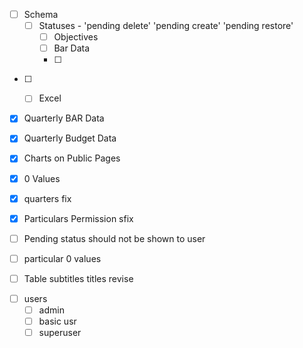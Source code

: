 <!-- Changed to Draft Publish -->
- [ ] Schema
    - [ ] Statuses          - 'pending delete' 'pending create' 'pending restore'
        - [ ] Objectives
        - [ ] Bar Data
        - [ ] 

<!-- Unimplemeneted -->
- [ ] 
    - [ ] Excel



<!-- Changes -->
- [x]  Quarterly BAR Data
- [x]  Quarterly Budget Data
- [x] Charts on Public Pages
- [x] 0 Values
- [x] quarters fix
- [x] Particulars Permission sfix

- [ ] Pending status should not be shown to user
- [ ] particular 0 values
- [ ] Table subtitles titles revise


<!-- TESTing -->
- [ ] users
    - [ ] admin
    - [ ] basic usr
    - [ ] superuser